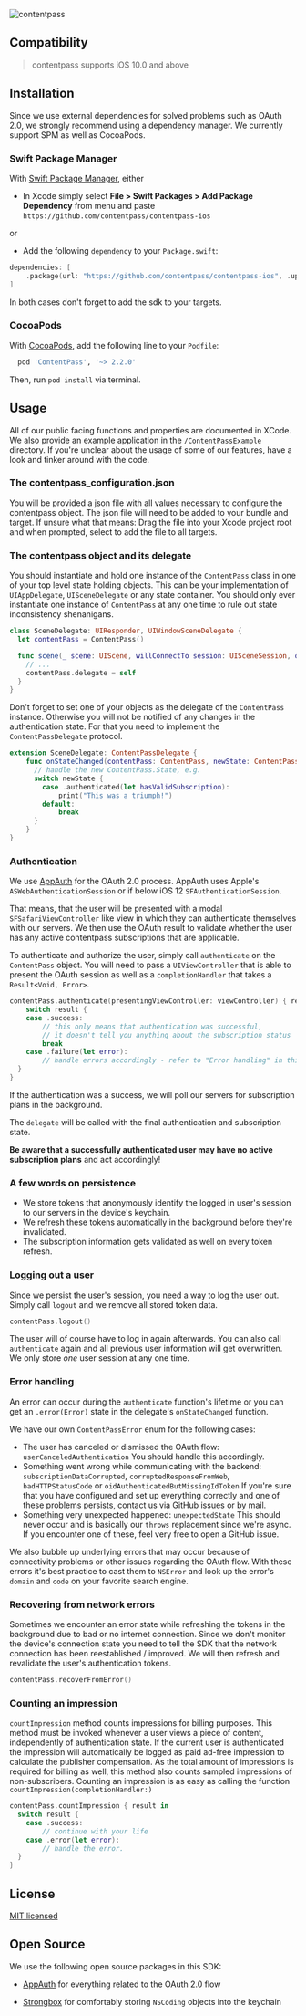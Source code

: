 ![contentpass](https://www.contentpass.de/img/logo.svg)



## Compatibility


> contentpass supports iOS 10.0 and above



## Installation

Since we use external dependencies for solved problems such as OAuth 2.0, we strongly recommend using a dependency manager.
We currently support SPM as well as CocoaPods.



### Swift Package Manager

With [Swift Package Manager](https://swift.org/package-manager), either
* In Xcode simply select **File > Swift Packages > Add Package Dependency** from menu and paste `https://github.com/contentpass/contentpass-ios`

or

* Add the following `dependency` to your `Package.swift`:
```swift
dependencies: [
    .package(url: "https://github.com/contentpass/contentpass-ios", .upToNextMajor(from: "2.2.0"))
]
```

In both cases don't forget to add the sdk to your targets.



### CocoaPods

With [CocoaPods](https://guides.cocoapods.org/using/getting-started.html), add the following line to your `Podfile`:
```ruby
  pod 'ContentPass', '~> 2.2.0'
```

Then, run `pod install` via terminal.



## Usage

All of our public facing functions and properties are documented in XCode.
We also provide an example application in the `/ContentPassExample` directory. If you're unclear about the usage of some of our features, have a look and tinker around with the code.

### The contentpass_configuration.json

You will be provided a json file with all values necessary to configure the contentpass object. The json file will need to be added to your bundle and target.
If unsure what that means: Drag the file into your Xcode project root and when prompted, select to add the file to all targets.

### The contentpass object and its delegate

You should instantiate and hold one instance of the `ContentPass` class in one of your top level state holding objects. This can be your implementation of `UIAppDelegate`, `UISceneDelegate` or any state container. You should only ever instantiate one instance of `ContentPass` at any one time to rule out state inconsistency shenanigans.


```swift
class SceneDelegate: UIResponder, UIWindowSceneDelegate {
  let contentPass = ContentPass()

  func scene(_ scene: UIScene, willConnectTo session: UISceneSession, options connectionOptions: UIScene.ConnectionOptions) {
    // ...
    contentPass.delegate = self
  }
}
```

Don't forget to set one of your objects as the delegate of the `ContentPass` instance. Otherwise you will not be notified of any changes in the authentication state. For that you need to implement the `ContentPassDelegate` protocol.

```swift
extension SceneDelegate: ContentPassDelegate {
    func onStateChanged(contentPass: ContentPass, newState: ContentPass.State) {
      // handle the new ContentPass.State, e.g.
      switch newState {
        case .authenticated(let hasValidSubscription):
	        print("This was a triumph!")
        default:
        	break
      }
    }
}
```

### Authentication

We use [AppAuth](https://github.com/openid/AppAuth-iOS) for the OAuth 2.0 process. AppAuth uses Apple's `ASWebAuthenticationSession` or if below iOS 12 `SFAuthenticationSession`.

That means, that the user will be presented with a modal `SFSafariViewController` like view in which they can authenticate themselves with our servers. We then use the OAuth result to validate whether the user has any active contentpass subscriptions that are applicable.

To authenticate and authorize the user, simply call `authenticate` on the `ContentPass` object. You will need  to pass a `UIViewController` that is able to present the OAuth session as well as a `completionHandler` that takes a `Result<Void, Error>`.

```swift
contentPass.authenticate(presentingViewController: viewController) { result in
	switch result {
    case .success:
    	// this only means that authentication was successful,
    	// it doesn't tell you anything about the subscription status
    	break
    case .failure(let error):
    	// handle errors accordingly - refer to "Error handling" in this document
  }
}
```

If the authentication was a success, we will poll our servers for subscription plans in the background.

The `delegate` will be called with the final authentication and subscription state.

**Be aware that a successfully authenticated user may have no active subscription plans** and act accordingly!

### A few words on persistence

* We store tokens that anonymously identify the logged in user's session to our servers in the device's keychain.
* We refresh these tokens automatically in the background before they're invalidated.
* The subscription information gets validated as well on every token refresh.

### Logging out a user

Since we persist the user's session, you need a way to log the user out. Simply call `logout` and we remove all stored token data.

```swift
contentPass.logout()
```

The user will of course have to log in again afterwards.
You can also call `authenticate` again and all previous user information will get overwritten.
We only store *one* user session at any one time.

### Error handling

An error can occur during the `authenticate` function's lifetime or you can get an `.error(Error)` state in the delegate's `onStateChanged` function.

We have our own `ContentPassError` enum for the following cases:

* The user has canceled or dismissed the OAuth flow: `userCanceledAuthentication`
  You should handle this accordingly.
* Something went wrong while communicating with the backend: `subscriptionDataCorrupted`, `corruptedResponseFromWeb`, `badHTTPStatusCode` or `oidAuthenticatedButMissingIdToken`
  If you're sure that you have configured and set up everything correctly and one of these problems persists, contact us via GitHub issues or by mail.
* Something very unexpected happened: `unexpectedState`
  This should never occur and is basically our `throws` replacement since we're async. If you encounter one of these, feel very free to open a GitHub issue.

We also bubble up underlying errors that may occur because of connectivity problems or other issues regarding the OAuth flow.
With these errors it's best practice to cast them to `NSError` and look up the error's `domain` and `code` on your favorite search engine.

### Recovering from network errors

Sometimes we encounter an error state while refreshing the tokens in the background due to bad or no internet connection.
Since we don't monitor the device's connection state you need to tell the SDK that the network connection has been reestablished / improved. We will then refresh and revalidate the user's authentication tokens.

```swift
contentPass.recoverFromError()
```

### Counting an impression
`countImpression` method counts impressions for billing purposes. This method must be invoked whenever a user views a piece
of content, independently of authentication state. If the current user is authenticated the impression will automatically
be logged as paid ad-free impression to calculate the publisher compensation. As the total amount of impressions is required
for billing as well, this method also counts sampled impressions of non-subscribers. Counting an impression is as easy as
calling the function `countImpression(completionHandler:)`

```swift
contentPass.countImpression { result in
  switch result {
    case .success:
    	// continue with your life
    case .error(let error):
    	// handle the error.
  }
}
```



## License

[MIT licensed](https://github.com/contentpass/contentpass-ios/blob/main/LICENSE)

## Open Source

We use the following open source packages in this SDK:

* [AppAuth](https://github.com/openid/AppAuth-iOS) for everything related to the OAuth 2.0 flow

* [Strongbox](https://github.com/granoff/Strongbox) for comfortably storing `NSCoding` objects into the keychain

